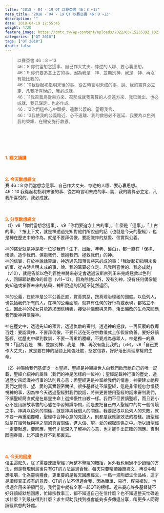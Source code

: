 ```yaml
---
title: "2018 - 04 - 19 QT 以賽亞書 46：8 ~13"
meta_title: "2018 - 04 - 19 QT 以賽亞書 46：8 ~13"
description: ""
date: 2018-04-19 12:55:45
weight: 4720
feature_image: https://cmtc.tw/wp-content/uploads/2022/03/15235392_10211799862337740_180693556567566654_o-1.webp
categories: ["QT 2018"]
tags: ["QT 2018"]
draft: false
---
```


<blockquote>以賽亞書 46：8 ~13<br />
46：8 你們當想念這事、自己作大丈夫．悖逆的人哪、要心裏思想。<br />
46：9 你們要追念上古的事、因為我是　神、並無別神、我是　神、再沒有能比我的。<br />
46：10我從起初指明末後的事、從古時言明未成的事、說、我的籌算必立定、凡我所喜悅的、我必成就。<br />
46：11我召鷙鳥從東方來、召那成就我籌算的人從遠方來．我已說出、也必成就、我已謀定、也必作成。<br />
46：12你們這些心中頑梗、遠離公義的、當聽我言．<br />
46：13我使我的公義臨近、必不遠離、我的救恩必不遲延、我要為以色列我的榮耀、在錫安施行救恩。</blockquote><br />
&nbsp;<br />
<br />
&nbsp;<br />
<br />
<span style="color: #ff6600;"><strong>1. </strong><strong>經文誦讀</strong></span><br />
<br />
<span style="color: #ff6600;"><strong> </strong></span><br />
<br />
<span style="color: #ff6600;"><strong>2. 今天默想</strong><strong>經文<br />
</strong></span>賽 46：8 你們當想念這事、自己作大丈夫．悖逆的人哪、要心裏思想。<br />
46：10 我從起初指明末後的事、從古時言明未成的事、說、我的籌算必立定、凡我所喜悅的、我必成就。<br />
<br />
&nbsp;<br />
<br />
<span style="color: #ff6600;"><strong>3. 分享默想經文<br />
</strong></span>（1）v8「你們當想念這事」、v9「你們要追念上古的事」，什麼是「這事」，「上古的事」？按上下文，就是神透過先知對他們所說過的話（也就是今天的聖經），也是神在歷史中的作為。就是不要拜偶像，要認識神的慈愛、信實與公義。<br />
<br />
神的慈愛就是神是那一位從我們「生下、出胎、年老、髮白」，都一直在「保抱、懷搋。造作我們、保抱我們、懷抱我們、拯救我們」的神。<br />
神的信實，在於神說話算話，神透過先知預言將來必成的事：「我從起初指明末後的事、從古時言明未成的事、說、我的籌算必立定、凡我所喜悅的、我必成就」（v10），就是告訴以色列百姓神將來必定會透過波斯古列王來完成拯救以色列人，回歸耶路撒冷的旨意（v11~13）。因為除祂以外，沒有別神，沒有任何偶像能夠知道或掌管未來的結局，神所說過的話絕不徒然返回。<br />
<br />
神的公義，在於神是公平公義正直，賞善罰惡，按真理治理祂的國度。以色列人，也包括我們所有的人，在神的公義面前，就算有任何的好行為或表現，都站立不住。因此神的兒女只能追求因信稱義，接受神憐憫與恩典，活出悔改的生命來回應我們愛神與信靠神。<br />
<br />
神在歷史中，透過先知的預言，透過仇敵的審判，透過神的拯救，一再反覆的教導百姓：要認識神，不要拜偶像，不要只活在死守宗教儀式上卻假冒偽善。要好好讀聖經，從歷史中學到教訓，不要一再重蹈覆轍，不要成為愚頑人。神是獨一的真神：「因為我是　神、並無別神、我是　神、再沒有能比我的」（v9）。v8「自己要作大丈夫」，就是要在神的話語上剛強壯膽，堅定信靠，好好活出真理掌權的生命。<br />
<br />
（2）神賜給我們基督徒一本聖經，聖經是神賜給世人向我們啟示祂自己的唯一記載，聖經介紹神的屬性（我們的神是怎樣的一位神）；聖經記載神行事的歷史，透過歷史來認識神行事的法則與心意；但聖經更是神留給我們的情書，神要建立祂與我們之間信、望、愛的真實親密關係。很多基督徒不讀聖經，這是非常輕忽怠慢藐視神的事，因為神今天透過聖經對我們說話，將來更要使用聖經的話來審判我們，不讀聖經簡直就是在屬靈生命上選擇慢性自殺一樣。我們不但要讀聖經，而且要小心不是用讀故事書的心態在學習知識學問，而是要把自己帶入聖經中的每一個情境之中。神與以色列的關係，就是神與我個人的關係。我要記取以色列人的失敗，就不要一再重蹈覆轍，聖經中合神心意的見證人，則都是我應該效法的榜樣。讀聖經就是在經營我與神之間的真實關係，進入信、望、愛的親密關係之中。所以讀聖經一定要默想，要回應，我們才能深入了解神的心意，也才能作出正確的回應。否則囫圇吞棗，比不讀也好不到那裏去。<br />
<br />
&nbsp;<br />
<br />
<span style="color: #ff6600;"><strong>4. 今天的回應<br />
</strong></span>信主這麼久，除了需要速讀聖經了解整本聖經的概括，另外我也用過不少讀經的方法，但是發現到最後只有QT的方法最適合我。每天只要精讀幾節經文，再從中默想咀嚼，化為靈魂糧食，更重要的是每天回應經文，一點一滴陶塑生命品格，這才是讀經真正該有的意義。QT的方法不但適合我，因為簡單、易行，容易複製，也很適合用來帶領門徒，我們當中就有全家一起QT的榜樣。近來憂心許多基督徒不好好讀經默想回應，忙碌宗教事工，都不知道自己在信什麼？也不知道整天忙碌追求什麼？到最後得到什麼？求主幫助我找到機會能夠多多傳遞分享，叫更多人同得讀經默想的好處。<br />
<br />
&nbsp;<br />
<br />
&nbsp;
        